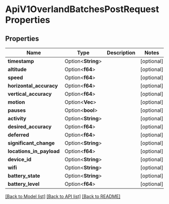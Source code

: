 # ApiV1OverlandBatchesPostRequestProperties

## Properties

Name | Type | Description | Notes
------------ | ------------- | ------------- | -------------
**timestamp** | Option<**String**> |  | [optional]
**altitude** | Option<**f64**> |  | [optional]
**speed** | Option<**f64**> |  | [optional]
**horizontal_accuracy** | Option<**f64**> |  | [optional]
**vertical_accuracy** | Option<**f64**> |  | [optional]
**motion** | Option<**Vec<String>**> |  | [optional]
**pauses** | Option<**bool**> |  | [optional]
**activity** | Option<**String**> |  | [optional]
**desired_accuracy** | Option<**f64**> |  | [optional]
**deferred** | Option<**f64**> |  | [optional]
**significant_change** | Option<**String**> |  | [optional]
**locations_in_payload** | Option<**f64**> |  | [optional]
**device_id** | Option<**String**> |  | [optional]
**wifi** | Option<**String**> |  | [optional]
**battery_state** | Option<**String**> |  | [optional]
**battery_level** | Option<**f64**> |  | [optional]

[[Back to Model list]](../README.md#documentation-for-models) [[Back to API list]](../README.md#documentation-for-api-endpoints) [[Back to README]](../README.md)


